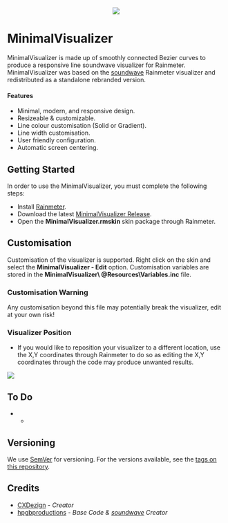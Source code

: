 <br>
<p align="center">
  <img src="https://i.imgur.com/2fXQdZT.png">
</p>

# MinimalVisualizer
MinimalVisualizer is made up of smoothly connected Bezier curves to produce a responsive line soundwave visualizer for Rainmeter.
MinimalVisualizer was based on the [soundwave](https://github.com/hpgbproductions/soundwave) Rainmeter visualizer and redistributed as a standalone rebranded version.

#### Features
* Minimal, modern, and responsive design.
* Resizeable & customizable.
* Line colour customisation (Solid or Gradient).
* Line width customisation.
* User friendly configuration.
* Automatic screen centering.

## Getting Started
In order to use the MinimalVisualizer, you must complete the following steps:
* Install [Rainmeter](https://www.rainmeter.net).
* Download the latest [MinimalVisualizer Release](https://github.com/CXDezign/MinimalVisualizer/releases).
* Open the **MinimalVisualizer.rmskin** skin package through Rainmeter.

## Customisation
Customisation of the visualizer is supported. Right click on the skin and select the **MinimalVisualizer - Edit** option.
Customisation variables are stored in the **MinimalVisualizer\ @Resources\Variables.inc** file.

### Customisation Warning
Any customisation beyond this file may potentially break the visualizer, edit at your own risk!

### Visualizer Position
* If you would like to reposition your visualizer to a different location, use the X,Y coordinates through Rainmeter to do so as editing the X,Y coordinates through the code may produce unwanted results.
<img src="https://i.imgur.com/xnNwTq1.png" />

## To Do
* -

## Versioning
We use [SemVer](http://semver.org/) for versioning. For the versions available, see the [tags on this repository](https://github.com/xanxTV/MDC-Panel/tags). 

## Credits
* [CXDezign](https://github.com/CXDezign) - *Creator*
* [hpgbproductions](https://github.com/hpgbproductions) - *Base Code & [soundwave](https://github.com/hpgbproductions/soundwave) Creator*
